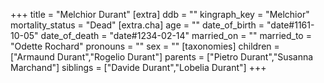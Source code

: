 +++
title = "Melchior Durant"
[extra]
ddb = ""
kingraph_key = "Melchior"
mortality_status = "Dead"
[extra.cha]
age = ""
date_of_birth = "date#1161-10-05"
date_of_death = "date#1234-02-14"
married_on = ""
married_to = "Odette Rochard"
pronouns = ""
sex = ""
[taxonomies]
children = ["Armaund Durant","Rogelio Durant"]
parents = ["Pietro Durant","Susanna Marchand"]
siblings = ["Davide Durant","Lobelia Durant"]
+++

